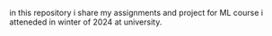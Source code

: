 in this repository i share my assignments and project for ML course i atteneded in winter of 2024 at university.  
